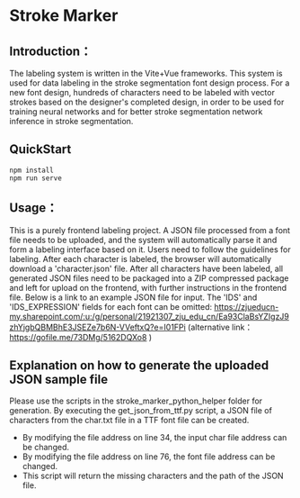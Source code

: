 # Stroke Marker

## Introduction：
The labeling system is written in the Vite+Vue frameworks. This system is used for data labeling in the stroke segmentation font design process. For a new font design, hundreds of characters need to be labeled with vector strokes based on the designer's completed design, in order to be used for training neural networks and for better stroke segmentation network inference in stroke segmentation.

## QuickStart

```
npm install
npm run serve
```

## Usage：
This is a purely frontend labeling project. A JSON file processed from a font file needs to be uploaded, and the system will automatically parse it and form a labeling interface based on it. Users need to follow the guidelines for labeling. After each character is labeled, the browser will automatically download a 'character.json' file. After all characters have been labeled, all generated JSON files need to be packaged into a ZIP compressed package and left for upload on the frontend, with further instructions in the frontend file.
Below is a link to an example JSON file for input. The 'IDS' and 'IDS_EXPRESSION' fields for each font can be omitted:
 https://zjueducn-my.sharepoint.com/:u:/g/personal/21921307_zju_edu_cn/Ea93ClaBsYZIgzJ9zhYjgbQBMBhE3JSEZe7b6N-VVeftxQ?e=I01FPi
 (alternative link：https://gofile.me/73DMg/5162DQXo8 )

## Explanation on how to generate the uploaded JSON sample file

Please use the scripts in the stroke_marker_python_helper folder for generation. By executing the get_json_from_ttf.py script, a JSON file of characters from the char.txt file in a TTF font file can be created. 
- By modifying the file address on line 34, the input char file address can be changed. 
- By modifying the file address on line 76, the font file address can be changed. 
- This script will return the missing characters and the path of the JSON file.
